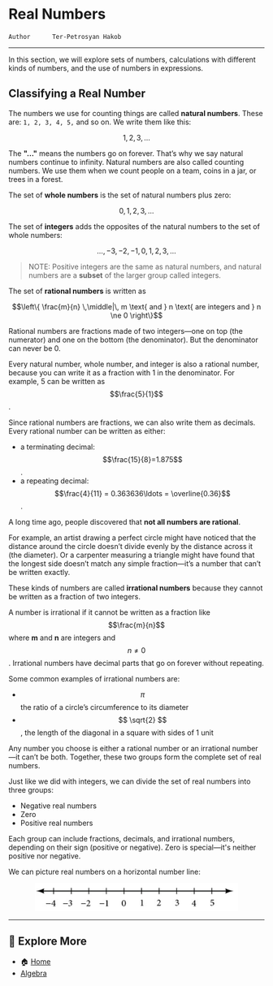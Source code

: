 # Real Numbers

```info
Author      Ter-Petrosyan Hakob
```

---

In this section, we will explore sets of numbers, calculations with different kinds of numbers, and the use of numbers in expressions.

## Classifying a Real Number

The numbers we use for counting things are called **natural numbers**. These are: `1, 2, 3, 4, 5,` and so on. We write them like this:

$${1,2,3,\dots}$$

The **"…"** means the numbers go on forever. That’s why we say natural numbers continue to infinity. 
Natural numbers are also called counting numbers. We use them when we count people on a team, coins in a jar, 
or trees in a forest.

The set of **whole numbers** is the set of natural numbers plus zero: 

$${0, 1,2,3,\dots}$$

The set of **integers** adds the opposites of the natural numbers to the set of whole numbers:

$${\dots,-3,-2,-1,0,1,2,3,\dots}$$

> NOTE: Positive integers are the same as natural numbers, and natural numbers are a **subset** of the larger group called integers.

The set of **rational numbers** is written as 

$$\left\{ \frac{m}{n} \,\middle|\, m \text{ and } n \text{ are integers and } n \ne 0 \right\}$$ 

Rational numbers are fractions made of two integers—one on top (the numerator) and one on the bottom (the denominator). But the denominator can never be 0.

Every natural number, whole number, and integer is also a rational number, because you can write it as a fraction with 1 in the denominator. For example, 5 can be written as $$\frac{5}{1}$$.


Since rational numbers are fractions, we can also write them as decimals. Every rational number can be written as either:

- a terminating decimal: $$\frac{15}{8}=1.875$$.
- a repeating decimal: $$\frac{4}{11} = 0.363636\ldots = \overline{0.36}$$.


A long time ago, people discovered that **not all numbers are rational**.

For example, an artist drawing a perfect circle might have noticed that the distance around the circle doesn’t divide evenly by the distance across it (the diameter). Or a carpenter measuring a triangle might have found that the longest side doesn’t match any simple fraction—it’s a number that can’t be written exactly.

These kinds of numbers are called **irrational numbers** because they cannot be written as a fraction of two integers.

A number is irrational if it cannot be written as a fraction like $$\frac{m}{n}$$ where **m** and **n** are integers and $$n \neq 0$$. 
Irrational numbers have decimal parts that go on forever without repeating.

Some common examples of irrational numbers are:

- $$ \pi $$ the ratio of a circle’s circumference to its diameter
- $$ \sqrt{2} $$, the length of the diagonal in a square with sides of 1 unit

Any number you choose is either a rational number or an irrational number—it can’t be both. Together, these two groups form the complete set of real numbers.

Just like we did with integers, we can divide the set of real numbers into three groups:

- Negative real numbers
- Zero
- Positive real numbers

Each group can include fractions, decimals, and irrational numbers, depending on their sign (positive or negative). 
Zero is special—it's neither positive nor negative.

We can picture real numbers on a horizontal number line: 

<p align="center">
    <img src="./assets/img1.png" alt="img1" width="400"/>
</p>

---



## 📌 Explore More

- 🏠 [Home](./../../../README.md)
- [Algebra](./../tutorials.md)
